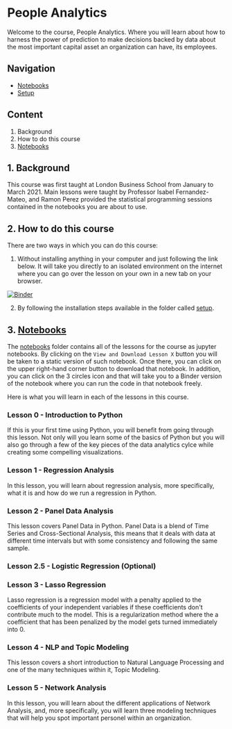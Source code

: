 # People Analytics



Welcome to the course, People Analytics. Where you will learn about how to harness the power of prediction to make decisions backed by data about the most important capital asset an organization can have, its employees.

## Navigation

- [Notebooks](https://ramonprz01.github.io/people-analytics/notebooks/)
- [Setup](https://ramonprz01.github.io/people-analytics/setup/)

## Content

1. Background
2. How to do this course
3. [Notebooks](https://ramonprz01.github.io/people-analytics/notebooks/)


## 1. Background

This course was first taught at London Business School from January to March 2021. Main lessons were taught by Professor Isabel Fernandez-Mateo, and Ramon Perez provided the statistical programming sessions contained in the notebooks you are about to use.

## 2. How to do this course
There are two ways in which you can do this course:
1. Without installing anything in your computer and just following the link below. It will take you directly to an isolated environment on the internet where you can go over the lesson on your own in a new tab on your browser.

[![Binder](https://mybinder.org/badge_logo.svg)](https://mybinder.org/v2/gh/ramonprz01/people-analytics/master)

2. By following the installation steps available in the folder called [setup](https://ramonprz01.github.io/people-analytics/setup/).


## 3. [Notebooks](https://ramonprz01.github.io/people-analytics/notebooks/)

The [notebooks](https://ramonprz01.github.io/people-analytics/notebooks/) folder contains all of the lessons for the course as jupyter notebooks. By clicking on the `View and Download Lesson X` button you will be taken to a static version of such notebook. Once there, you can click on the upper right-hand corner button to download that notebook. In addition, you can click on the 3 circles icon and that will take you to a Binder version of the notebook where you can run the code in that notebook freely.

Here is what you will learn in each of the lessons in this course.

### Lesson 0 - Introduction to Python

If this is your first time using Python, you will benefit from going through this lesson. Not only will you learn some of the basics of Python but you will also go through a few of the key pieces of the data analytics cylce while creating some compelling visualizations.

### Lesson 1 - Regression Analysis

In this lesson, you will learn about regression analysis, more specifically, what it is and how do we run a regression in Python.


### Lesson 2 - Panel Data Analysis

This lesson covers Panel Data in Python. Panel Data is a blend of Time Series and Cross-Sectional Analysis, this means that it deals with data at different time intervals but with some consistency and following the same sample.


### Lesson 2.5 - Logistic Regression (Optional)



### Lesson 3 - Lasso Regression

Lasso regression is a regression model with a penalty applied to the coefficients of your independent variables if these coefficients don't contribute much to the model. This is a regularization method where the a coefficient that has been penalized by the model gets turned immediately into 0. 

### Lesson 4 - NLP and Topic Modeling

This lesson covers a short introduction to Natural Language Processing and one of the many techniques within it, Topic Modeling.

### Lesson 5 - Network Analysis

In this lesson, you will learn about the different applications of Network Analysis, and, more specifically, you will learn three modeling techniques that will help you spot important personel within an organization.